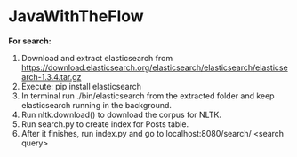 # JavaWithTheFlow

<b>For search: </b><br/>
1. Download and extract elasticsearch from https://download.elasticsearch.org/elasticsearch/elasticsearch/elasticsearch-1.3.4.tar.gz <br/>
2. Execute: pip install elasticsearch <br/>
3. In terminal run ./bin/elasticsearch from the extracted folder and keep elasticsearch running in the background. <br/>
4. Run nltk.download() to download the corpus for NLTK.
5. Run search.py to create index for Posts table. <br/>
6. After it finishes, run index.py and go to localhost:8080/search/ \<search query\> <br/>
